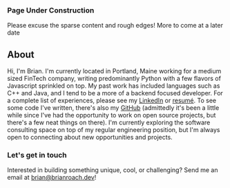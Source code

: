 ### Page Under Construction
Please excuse the sparse content and rough edges! More to come at a later date 


## About
Hi, I'm Brian. I'm currently located in Portland, Maine working for a medium sized FinTech company, writing predominantly Python with a few flavors of Javascript sprinkled on top. My past work has included languages such as C++ and Java, and I tend to be a more of a backend focused developer. For a complete list of experiences, please see my [LinkedIn](http://www.linkedin.com/in/brian-m-roach/) or [resumé](https://drive.google.com/file/d/1E80b9AIgrQ5zGy6z5raWs8y3LsLtXmxf/view?usp=sharing). To see some code I've written, there's also my [GitHub](https://github.com/bmroach) (admittedly it's been a little while since I've had the opportunity to work on open source projects, but there's a few neat things on there). I'm currently exploring the software consulting space on top of my regular engineering position, but I'm always open to connecting about new opportunities and projects.

### Let's get in touch
Interested in building something unique, cool, or challenging? Send me an email at <brian@brianroach.dev>!

